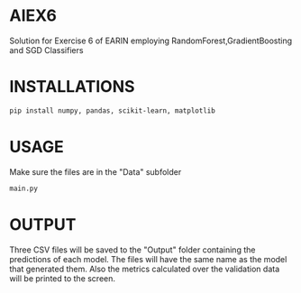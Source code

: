 # AIEX6
Solution for Exercise 6 of EARIN employing RandomForest,GradientBoosting and SGD Classifiers
# INSTALLATIONS
```sh
pip install numpy, pandas, scikit-learn, matplotlib
```
# USAGE
Make sure the files are in the "Data" subfolder
```sh
main.py
```
# OUTPUT
Three CSV files will be saved to the "Output" folder containing the predictions of each model. The files will have the same name as the model that generated them. 
Also the metrics calculated over the validation data will be printed to the screen.
